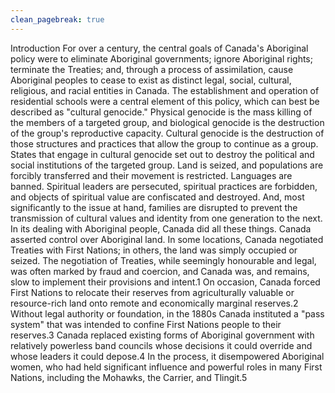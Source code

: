 ```yaml
---
clean_pagebreak: true
---
```


Introduction
For over a century, the central goals of Canada's Aboriginal policy were to eliminate Aboriginal governments; ignore Aboriginal rights; terminate the Treaties; and, through a process of assimilation, cause Aboriginal peoples to cease to exist as distinct legal, social, cultural, religious, and racial entities in Canada. The establishment and operation of residential schools were a central element of this policy, which can best be described as "cultural genocide."
Physical genocide is the mass killing of the members of a targeted group, and biological genocide is the destruction of the group's reproductive capacity. Cultural genocide is the destruction of those structures and practices that allow the group to continue as a group. States that engage in cultural genocide set out to destroy the political and social institutions of the targeted group. Land is seized, and populations are forcibly transferred and their movement is restricted. Languages are banned. Spiritual leaders are persecuted, spiritual practices are forbidden, and objects of spiritual value are confiscated and destroyed. And, most significantly to the issue at hand, families are disrupted to prevent the transmission of cultural values and identity from one generation to the next.
In its dealing with Aboriginal people, Canada did all these things. Canada asserted control over Aboriginal land. In some locations, Canada negotiated Treaties with First Nations; in others, the land was simply occupied or seized. The negotiation of Treaties, while seemingly honourable and legal, was often marked by fraud and coercion, and Canada was, and remains, slow to implement their provisions and intent.1 On occasion, Canada forced First Nations to relocate their reserves from agriculturally valuable or resource-rich land onto remote and economically marginal reserves.2 Without legal authority or foundation, in the 1880s Canada instituted a "pass system" that was intended to confine First Nations people to their reserves.3 Canada replaced existing forms of Aboriginal government with relatively powerless band councils whose decisions it could override and whose leaders it could depose.4 In the process, it disempowered Aboriginal women, who had held significant influence and powerful roles in many First Nations, including the Mohawks, the Carrier, and Tlingit.5

